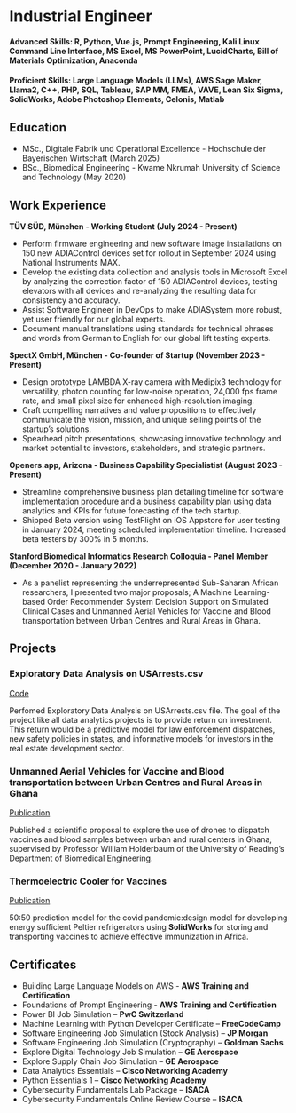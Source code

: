 # Industrial Engineer

#### Advanced Skills: R, Python, Vue.js, Prompt Engineering, Kali Linux Command Line Interface, MS Excel, MS PowerPoint, LucidCharts, Bill of Materials Optimization, Anaconda

#### Proficient Skills: Large Language Models (LLMs), AWS Sage Maker, Llama2, C++, PHP, SQL, Tableau, SAP MM, FMEA, VAVE, Lean Six Sigma, SolidWorks, Adobe Photoshop Elements, Celonis, Matlab

## Education						       		
- MSc., Digitale Fabrik und Operational Excellence - Hochschule der Bayerischen Wirtschaft (March 2025)           		
- BSc., Biomedical Engineering - Kwame Nkrumah University of Science and Technology (May 2020)

## Work Experience
**TÜV SÜD, München - Working Student (July 2024 - Present)**
- Perform firmware engineering and new software image installations on 150 new ADIAControl devices set for rollout in September 2024 using National Instruments MAX.
- Develop the existing data collection and analysis tools in Microsoft Excel by analyzing the correction factor of 150 ADIAControl devices, testing elevators with all devices and re-analyzing the resulting data for consistency and accuracy.
- Assist Software Engineer in DevOps to make ADIASystem more robust, yet user friendly for our global experts.
- Document manual translations using standards for technical phrases and words from German to English for our global lift testing experts.

**SpectX GmbH, München - Co-founder of Startup (November 2023 - Present)**
- Design prototype LAMBDA X-ray camera with Medipix3 technology for versatility, photon counting for low-noise operation, 24,000 fps frame rate, and small pixel size for enhanced high-resolution imaging.
- Craft compelling narratives and value propositions to effectively communicate the vision, mission, and unique selling points of the startup’s solutions.
- Spearhead pitch presentations, showcasing innovative technology and market potential to investors, stakeholders, and strategic partners.

**Openers.app, Arizona - Business Capability Specialistist (August 2023 - Present)**
- Streamline comprehensive business plan detailing timeline for software implementation procedure and a business capability plan using data analytics and KPIs for future forecasting of the tech startup.
- Shipped Beta version using TestFlight on iOS Appstore for user testing in January 2024, meeting scheduled implementation timeline. Increased beta testers by 300% in 5 months.

**Stanford Biomedical Informatics Research Colloquia - Panel Member (December 2020 - January 2022)**
- As a panelist representing the underrepresented Sub-Saharan‬ African researchers, I presented two major proposals; A Machine Learning-based Order‬ Recommender System Decision Support on Simulated Clinical Cases and Unmanned Aerial‬ Vehicles for Vaccine and Blood transportation between Urban Centres and Rural Areas in‬ Ghana.‬
‭
## Projects
### Exploratory Data Analysis on USArrests.csv
[Code](https://github.com/sammnuakoh/USA-arrests-)

Perfomed Exploratory Data Analysis on USArrests.csv file. The goal of the project like all data analytics projects is to provide return on investment. This return would be a predictive model for law enforcement dispatches, new safety policies in states, and informative models for investors in the real estate development sector. 

### Unmanned Aerial Vehicles for Vaccine and Blood transportation between Urban Centres and Rural Areas in Ghana
[Publication](https://www.researchgate.net/publication/355145841_Unmanned_Aerial_Vehicles_for_Vaccine_and_Blood_transportation_between_Urban_Centres_and_Rural_Areas_in_Ghana)

Published a scientific proposal to explore the use of drones to dispatch vaccines and blood samples between urban and rural centers in Ghana, supervised by Professor William Holderbaum of the University of Reading’s Department of Biomedical Engineering.

### Thermoelectric Cooler for Vaccines
[Publication](https://www.researchgate.net/publication/355145811_PROJECT_REPORT_THERMOELECTRIC_COOLER_FOR_VACCINES)

50:50 prediction model for the covid pandemic:design model for developing energy sufficient Peltier refrigerators using **SolidWorks** for storing and transporting vaccines to achieve effective immunization in Africa. 

## Certificates
- Building Large Language Models on AWS - **AWS Training and Certification**  
- Foundations of Prompt Engineering - **AWS Training and Certification**
- Power BI Job Simulation – **PwC Switzerland**
- Machine Learning with Python Developer Certificate – **FreeCodeCamp**
- Software Engineering Job Simulation (Stock Analysis) – **JP Morgan**
- Software Engineering Job Simulation (Cryptography) – **Goldman Sachs**
- Explore Digital Technology Job Simulation – **GE Aerospace**
- Explore Supply Chain Job Simulation – **GE Aerospace**
- Data Analytics Essentials – **Cisco Networking Academy**
- Python Essentials 1 – **Cisco Networking Academy**
- Cybersecurity Fundamentals Lab Package – **ISACA**
- Cybersecurity Fundamentals Online Review Course – **ISACA**

